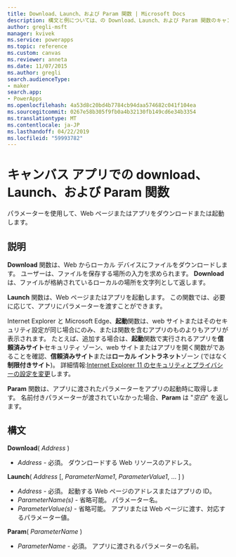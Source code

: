 ```yaml
---
title: Download、Launch、および Param 関数 | Microsoft Docs
description: 構文と例については、の Download、Launch、および Param 関数のキャンバス アプリを含む参照情報
author: gregli-msft
manager: kvivek
ms.service: powerapps
ms.topic: reference
ms.custom: canvas
ms.reviewer: anneta
ms.date: 11/07/2015
ms.author: gregli
search.audienceType:
- maker
search.app:
- PowerApps
ms.openlocfilehash: 4a53d8c20bd4b7784cb94daa574682c041f104ea
ms.sourcegitcommit: 0267e58b305f9fb0a4b32130fb149cd6e34b3354
ms.translationtype: MT
ms.contentlocale: ja-JP
ms.lasthandoff: 04/22/2019
ms.locfileid: "59993782"
---
```

# <a name="download-launch-and-param-functions-in-canvas-apps"></a>キャンバス アプリでの download、Launch、および Param 関数
パラメーターを使用して、Web ページまたはアプリをダウンロードまたは起動します。  

## <a name="description"></a>説明
**Download** 関数は、Web からローカル デバイスにファイルをダウンロードします。 ユーザーは、ファイルを保存する場所の入力を求められます。  **Download** は、ファイルが格納されているローカルの場所を文字列として返します。  

**Launch** 関数は、Web ページまたはアプリを起動します。  この関数では、必要に応じて、アプリにパラメーターを渡すことができます。

Internet Explorer と Microsoft Edge、**起動**関数は、web サイトまたはそのセキュリティ設定が同じ場合にのみ、または関数を含むアプリのものよりもアプリが表示されます。 たとえば、追加する場合は、**起動**関数で実行されるアプリを**信頼済みサイト**セキュリティ ゾーン、web サイトまたはアプリを開く関数がであることを確認、**信頼済みサイト**または**ローカル イントラネット**ゾーン (ではなく**制限付きサイト**)。 詳細情報:[Internet Explorer 11 のセキュリティとプライバシーの設定を変更](https://support.microsoft.com/en-us/help/17479/windows-internet-explorer-11-change-security-privacy-settings)します。  

**Param** 関数は、アプリに渡されたパラメーターをアプリの起動時に取得します。 名前付きパラメーターが渡されていなかった場合、**Param** は "*空白*" を返します。

## <a name="syntax"></a>構文
**Download**( *Address* )

* *Address* - 必須。  ダウンロードする Web リソースのアドレス。

**Launch**( *Address* [, *ParameterName1*, *ParameterValue1*, ... ] )

* *Address* - 必須。  起動する Web ページのアドレスまたはアプリの ID。
* *ParameterName(s)* - 省略可能。  パラメーター名。
* *ParameterValue(s)* - 省略可能。  アプリまたは Web ページに渡す、対応するパラメーター値。

**Param**( *ParameterName* )

* *ParameterName* - 必須。  アプリに渡されるパラメーターの名前。

